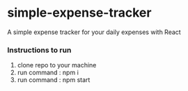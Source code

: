 # simple-expense-tracker

A simple expense tracker for your daily expenses with React

### Instructions to run

1. clone repo to your machine
2. run command : npm i
3. run command : npm start
